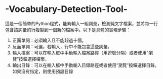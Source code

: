 # -Vocabulary-Detection-Tool-
這是一個簡單的Python程式，能夠輸入一組詞彙，檢測純文字檔案，並將每一行包含該詞彙的行複製到一個新的檔案中。以下是具體的實現步驟： 
1. 正面單詞：必須輸入且不能超過十個。
2. 反面單詞：可選，若輸入，行中不能包含這些詞彙。
3. 輸入檔案：可以在輸入框中手動輸入檔案路徑（用逗號分隔）或者使用“瀏覽”按鈕選擇檔案。
4. 輸出目錄：可以在輸入框中手動輸入目錄路徑或者使用“瀏覽”按鈕選擇目錄，如果沒有指定，則使用預設目錄
